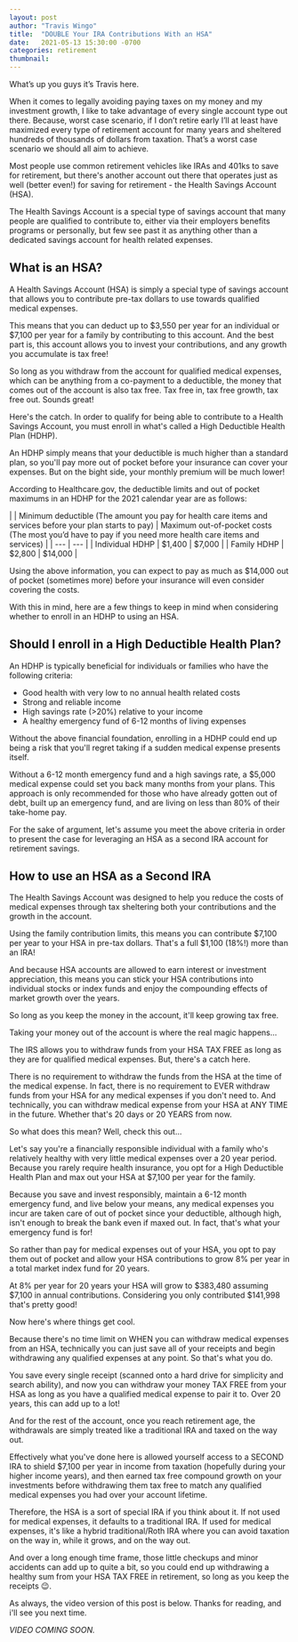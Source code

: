 ```yaml
---
layout: post
author: "Travis Wingo"
title:  "DOUBLE Your IRA Contributions With an HSA"
date:   2021-05-13 15:30:00 -0700
categories: retirement
thumbnail: 
---
```

What’s up you guys it’s Travis here. 

When it comes to legally avoiding paying taxes on my money and my investment growth, I like to take advantage of every single account type out there. Because, worst case scenario, if I don’t retire early I’ll at least have maximized every type of retirement account for many years and sheltered hundreds of thousands of dollars from taxation. That’s a worst case scenario we should all aim to achieve.

Most people use common retirement vehicles like IRAs and 401ks to save for retirement, but there's another account out there that operates just as well (better even!) for saving for retirement - the Health Savings Account (HSA).

The Health Savings Account is a special type of savings account that many people are qualified to contribute to, either via their employers benefits programs or personally, but few see past it as anything other than a dedicated savings account for health related expenses.

## What is an HSA?

A Health Savings Account (HSA) is simply a special type of savings account that allows you to contribute pre-tax dollars to use towards qualified medical expenses.

This means that you can deduct up to $3,550 per year for an individual or $7,100 per year for a family by contributing to this account. And the best part is, this account allows you to invest your contributions, and any growth you accumulate is tax free!

So long as you withdraw from the account for qualified medical expenses, which can be anything from a co-payment to a deductible, the money that comes out of the account is also tax free. Tax free in, tax free growth, tax free out. Sounds great!

Here's the catch. In order to qualify for being able to contribute to a Health Savings Account, you must enroll in what's called a High Deductible Health Plan (HDHP).

An HDHP simply means that your deductible is much higher than a standard plan, so you'll pay more out of pocket before your insurance can cover your expenses. But on the bight side, your monthly premium will be much lower!

According to Healthcare.gov, the deductible limits and out of pocket maximums in an HDHP for the 2021 calendar year are as follows:

|           | Minimum deductible (The amount you pay for health care items and services before your plan starts to pay) | Maximum out-of-pocket costs (The most you’d have to pay if you need more health care items and services) |
| --- | --- |
| Individual HDHP | $1,400 | $7,000 |
| Family HDHP | $2,800 | $14,000 |

Using the above information, you can expect to pay as much as $14,000 out of pocket (sometimes more) before your insurance will even consider covering the costs.

With this in mind, here are a few things to keep in mind when considering whether to enroll in an HDHP to using an HSA.

## Should I enroll in a High Deductible Health Plan?

An HDHP is typically beneficial for individuals or families who have the following criteria:

- Good health with very low to no annual health related costs
- Strong and reliable income
- High savings rate (>20%) relative to your income
- A healthy emergency fund of 6-12 months of living expenses

Without the above financial foundation, enrolling in a HDHP could end up being a risk that you'll regret taking if a sudden medical expense presents itself.

Without a 6-12 month emergency fund and a high savings rate, a $5,000 medical expense could set you back many months from your plans. This approach is only recommended for those who have already gotten out of debt, built up an emergency fund, and are living on less than 80% of their take-home pay.

For the sake of argument, let's assume you meet the above criteria in order to present the case for leveraging an HSA as a second IRA account for retirement savings.

## How to use an HSA as a Second IRA

The Health Savings Account was designed to help you reduce the costs of medical expenses through tax sheltering both your contributions and the growth in the account.

Using the family contribution limits, this means you can contribute $7,100 per year to your HSA in pre-tax dollars. That's a full $1,100 (18%!) more than an IRA!

And because HSA accounts are allowed to earn interest or investment appreciation, this means you can stick your HSA contributions into individual stocks or index funds and enjoy the compounding effects of market growth over the years.

So long as you keep the money in the account, it'll keep growing tax free.

Taking your money out of the account is where the real magic happens...

The IRS allows you to withdraw funds from your HSA TAX FREE as long as they are for qualified medical expenses. But, there's a catch here.

There is no requirement to withdraw the funds from the HSA at the time of the medical expense. In fact, there is no requirement to EVER withdraw funds from your HSA for any medical expenses if you don't need to. And technically, you can withdraw medical expense from your HSA at ANY TIME in the future. Whether that's 20 days or 20 YEARS from now.

So what does this mean? Well, check this out...

Let's say you're a financially responsible individual with a family who's relatively healthy with very little medical expenses over a 20 year period. Because you rarely require health insurance, you opt for a High Deductible Health Plan and max out your HSA at $7,100 per year for the family.

Because you save and invest responsibly, maintain a 6-12 month emergency fund, and live below your means, any medical expenses you incur are taken care of out of pocket since your deductible, although high, isn't enough to break the bank even if maxed out. In fact, that's what your emergency fund is for!

So rather than pay for medical expenses out of your HSA, you opt to pay them out of pocket and allow your HSA contributions to grow 8% per year in a total market index fund for 20 years.

At 8% per year for 20 years your HSA will grow to $383,480 assuming $7,100 in annual contributions. Considering you only contributed $141,998 that's pretty good!

Now here's where things get cool.

Because there's no time limit on WHEN you can withdraw medical expenses from an HSA, technically you can just save all of your receipts and begin withdrawing any qualified expenses at any point. So that's what you do.

You save every single receipt (scanned onto a hard drive for simplicity and search ability), and now you can withdraw your money TAX FREE from your HSA as long as you have a qualified medical expense to pair it to. Over 20 years, this can add up to a lot!

And for the rest of the account, once you reach retirement age, the withdrawals are simply treated like a traditional IRA and taxed on the way out.

Effectively what you've done here is allowed yourself access to a SECOND IRA to shield $7,100 per year in income from taxation (hopefully during your higher income years), and then earned tax free compound growth on your investments before withdrawing them tax free to match any qualified medical expenses you had over your account lifetime.

Therefore, the HSA is a sort of special IRA if you think about it. If not used for medical expenses, it defaults to a traditional IRA. If used for medical expenses, it's like a hybrid traditional/Roth IRA where you can avoid taxation on the way in, while it grows, and on the way out.

And over a long enough time frame, those little checkups and minor accidents can add up to quite a bit, so you could end up withdrawing a healthy sum from your HSA TAX FREE in retirement, so long as you keep the receipts 😉.

As always, the video version of this post is below. Thanks for reading, and i'll see you next time.

*VIDEO COMING SOON.*

